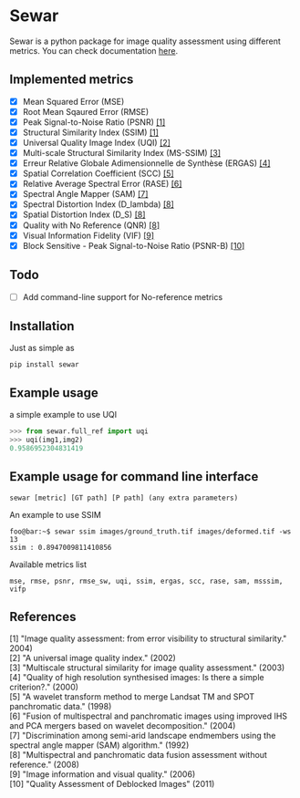

# Sewar

Sewar is a python package for image quality assessment using different metrics. You can check documentation [here](http://sewar.readthedocs.io/).


## Implemented metrics
- [x] Mean Squared Error (MSE) 
- [x] Root Mean Sqaured Error (RMSE)
- [x] Peak Signal-to-Noise Ratio (PSNR) [[1]](https://ieeexplore.ieee.org/abstract/document/1284395/)
- [x] Structural Similarity Index (SSIM) [[1]](https://ieeexplore.ieee.org/abstract/document/1284395/)
- [x] Universal Quality Image Index (UQI) [[2]](https://ieeexplore.ieee.org/document/995823/)
- [x] Multi-scale Structural Similarity Index (MS-SSIM) [[3]](https://ieeexplore.ieee.org/abstract/document/1292216/)
- [x] Erreur Relative Globale Adimensionnelle de Synthèse (ERGAS) [[4]](https://hal.archives-ouvertes.fr/hal-00395027/)
- [x] Spatial Correlation Coefficient (SCC) [[5]](https://www.tandfonline.com/doi/abs/10.1080/014311698215973)
- [x] Relative Average Spectral Error (RASE) [[6]](https://ieeexplore.ieee.org/document/1304896/)
- [x] Spectral Angle Mapper (SAM) [[7]](https://ntrs.nasa.gov/search.jsp?R=19940012238)
- [x] Spectral Distortion Index (D_lambda) [[8]](https://www.ingentaconnect.com/content/asprs/pers/2008/00000074/00000002/art00003)
- [x] Spatial Distortion Index (D_S) [[8]](https://www.ingentaconnect.com/content/asprs/pers/2008/00000074/00000002/art00003)
- [x] Quality with No Reference (QNR) [[8]](https://www.ingentaconnect.com/content/asprs/pers/2008/00000074/00000002/art00003)
- [x] Visual Information Fidelity (VIF) [[9]](https://ieeexplore.ieee.org/abstract/document/1576816/)
- [x] Block Sensitive - Peak Signal-to-Noise Ratio (PSNR-B) [[10]](https://ieeexplore.ieee.org/abstract/document/5535179/)

## Todo
- [ ] Add command-line support for No-reference metrics

## Installation
Just as simple as
```
pip install sewar
```
## Example usage
a simple example to use UQI
```python
>>> from sewar.full_ref import uqi
>>> uqi(img1,img2)
0.9586952304831419
```

## Example usage for command line interface
```
sewar [metric] [GT path] [P path] (any extra parameters)
```
An example to use SSIM
```shell
foo@bar:~$ sewar ssim images/ground_truth.tif images/deformed.tif -ws 13
ssim : 0.8947009811410856
```
Available metrics list
```
mse, rmse, psnr, rmse_sw, uqi, ssim, ergas, scc, rase, sam, msssim, vifp 
```
## References
[1] "Image quality assessment: from error visibility to structural similarity." 2004)<br/>
[2] "A universal image quality index." (2002)<br/>
[3] "Multiscale structural similarity for image quality assessment." (2003)<br/>
[4] "Quality of high resolution synthesised images: Is there a simple criterion?." (2000)<br/>
[5] "A wavelet transform method to merge Landsat TM and SPOT panchromatic data." (1998)<br/>
[6] "Fusion of multispectral and panchromatic images using improved IHS and PCA mergers based on wavelet decomposition." (2004)<br/>
[7] "Discrimination among semi-arid landscape endmembers using the spectral angle mapper (SAM) algorithm." (1992)<br/>
[8] "Multispectral and panchromatic data fusion assessment without reference." (2008)<br/>
[9] "Image information and visual quality." (2006)<br/>
[10] "Quality Assessment of Deblocked Images" (2011)<br/>
